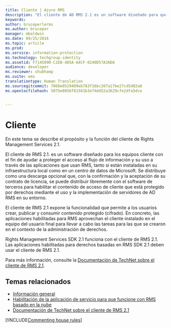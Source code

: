 ```yaml
---
title: Cliente | Azure RMS
description: "El cliente de AD RMS 2.1 es un software diseñado para que los equipos cliente ayuden a proteger el acceso y el uso de información"
keywords: 
author: bruceperlerms
ms.author: bruceper
manager: mbaldwin
ms.date: 09/25/2016
ms.topic: article
ms.prod: 
ms.service: information-protection
ms.technology: techgroup-identity
ms.assetid: F7145090-C2EB-405A-A4CF-0240D57A36DA
audience: developer
ms.reviewer: shubhamp
ms.suite: ems
translationtype: Human Translation
ms.sourcegitcommit: 7068e0529409eb783f16bc207a17be27cd5d82a8
ms.openlocfilehash: 5075e0856f81561b3e74dd52a3629cfe2dfa5dce


---
```


# <a name="client"></a>Cliente

En este tema se describe el propósito y la función del cliente de Rights Management Services 2.1.

El cliente de RMS 2.1. es un software diseñado para los equipos cliente con el fin de ayudar a proteger el acceso al flujo de información y su uso a través de las aplicaciones que usan RMS, tanto si están instaladas en su infraestructura local como en un centro de datos de Microsoft. Se distribuye como una descarga opcional que, con la confirmación y la aceptación de su contrato de licencia, se puede distribuir libremente con el software de terceros para habilitar el contenido de acceso de cliente que está protegido por derechos mediante el uso y la implementación de servidores de AD RMS en su entorno.

El cliente de RMS 2.1 expone la funcionalidad que permite a los usuarios crear, publicar y consumir contenido protegido (cifrado). En concreto, las aplicaciones habilitadas para RMS aprovechan el cliente instalado en el equipo del usuario final para llevar a cabo las tareas para las que se crearon en el contexto de la administración de derechos.

Rights Management Services SDK 2.1 funciona con el cliente de RMS 2.1. Las aplicaciones habilitadas para derechos basadas en RMS SDK 2.1 deben usar el cliente de RMS 2.1.

Para más información, consulte la [Documentación de TechNet sobre el cliente de RMS 2.1](https://TechNet.Microsoft.Com/library/jj159267(WS.10).aspx).

## <a name="related-topics"></a>Temas relacionados

* [Información general](ad-rms-overview.md)
* [Habilitación de la aplicación de servicio para que funcione con RMS basado en la nube](how-to-use-file-api-with-aadrm-cloud.md)
* [Documentación de TechNet sobre el cliente de RMS 2.1](https://TechNet.Microsoft.Com/en-us/library/jj159267(WS.10).aspx)

[!INCLUDE[Commenting house rules](../includes/houserules.md)]


<!--HONumber=Jan17_HO4-->


